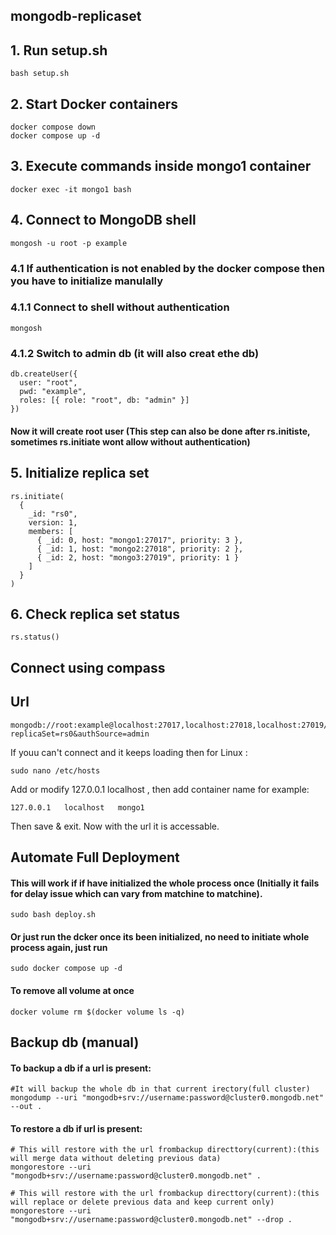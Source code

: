 ## mongodb-replicaset
## 1. Run setup.sh
```
bash setup.sh
```
## 2. Start Docker containers
```
docker compose down
docker compose up -d
```
## 3. Execute commands inside mongo1 container
```
docker exec -it mongo1 bash
```
## 4. Connect to MongoDB shell
```
mongosh -u root -p example
```

### 4.1 If authentication is not enabled by the docker compose then you have to initialize manulally
### 4.1.1 Connect to shell without authentication
```
mongosh
```
### 4.1.2 Switch to admin db (it will also creat ethe db)
```
db.createUser({
  user: "root",
  pwd: "example",
  roles: [{ role: "root", db: "admin" }]
})

```
#### Now it will create root user (This step can also be done after rs.initiste, sometimes rs.initiate wont allow without authentication)

## 5. Initialize replica set
```
rs.initiate(
  {
    _id: "rs0",
    version: 1,
    members: [
      { _id: 0, host: "mongo1:27017", priority: 3 },
      { _id: 1, host: "mongo2:27018", priority: 2 },
      { _id: 2, host: "mongo3:27019", priority: 1 }
    ]
  }
) 
```

## 6. Check replica set status
```
rs.status()
```

## Connect using compass
## Url
```
mongodb://root:example@localhost:27017,localhost:27018,localhost:27019/?replicaSet=rs0&authSource=admin
```
If youu can't connect and it keeps loading then for Linux :
```
sudo nano /etc/hosts
```
Add or modify 127.0.0.1 localhost , then add container name for example:
```
127.0.0.1   localhost   mongo1
```
Then save & exit. Now with the url it is accessable.

## Automate Full Deployment
#### This will work if if have initialized the whole process once (Initially it fails for delay issue which can vary from matchine to matchine).
```
sudo bash deploy.sh
```
#### Or just run the dcker once its been initialized, no need to initiate whole process again, just run
```
sudo docker compose up -d
```

#### To remove all volume at once
```
docker volume rm $(docker volume ls -q)

```
## Backup db (manual)

#### To backup a db if a url is present: 
```
#It will backup the whole db in that current irectory(full cluster)
mongodump --uri "mongodb+srv://username:password@cluster0.mongodb.net" --out .
```

#### To restore a db if url is present:
```
# This will restore with the url frombackup directtory(current):(this will merge data without deleting previous data)
mongorestore --uri "mongodb+srv://username:password@cluster0.mongodb.net" .

# This will restore with the url frombackup directtory(current):(this will replace or delete previous data and keep current only)
mongorestore --uri "mongodb+srv://username:password@cluster0.mongodb.net" --drop .
 
```
